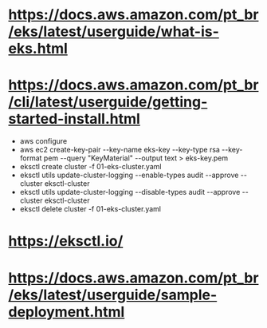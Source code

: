 # https://docs.aws.amazon.com/pt_br/eks/latest/userguide/what-is-eks.html

# https://docs.aws.amazon.com/pt_br/cli/latest/userguide/getting-started-install.html
- aws configure
- aws ec2 create-key-pair --key-name eks-key --key-type rsa --key-format pem --query "KeyMaterial" --output text > eks-key.pem
- eksctl create cluster -f 01-eks-cluster.yaml
- eksctl utils update-cluster-logging --enable-types audit --approve --cluster eksctl-cluster
- eksctl utils update-cluster-logging --disable-types audit --approve --cluster eksctl-cluster
- eksctl delete cluster -f 01-eks-cluster.yaml

# https://eksctl.io/

# https://docs.aws.amazon.com/pt_br/eks/latest/userguide/sample-deployment.html

